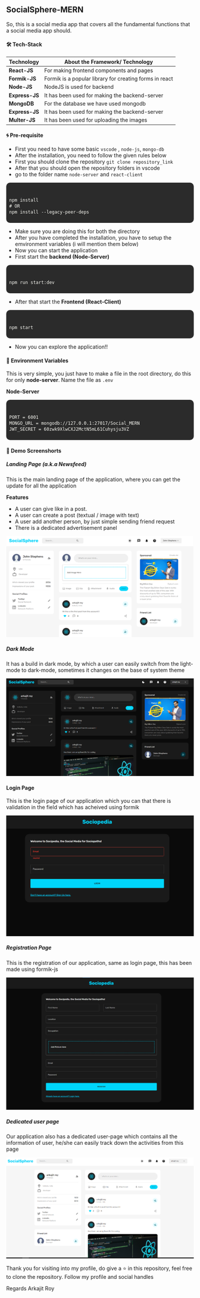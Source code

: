 ## SocialSphere-MERN

So, this is a social media app that covers all the fundamental functions that a social media app should.

#### :hammer_and_wrench: Tech-Stack

| Technology     | About the Framework/ Technology                         |
| -------------- | ------------------------------------------------------- |
| **React-JS**   | For making frontend components and pages                |
| **Formik-JS**  | Formik is a popular library for creating forms in react |
| **Node-JS**    | NodeJS is used for backend                              |
| **Express-JS** | It has been used for making the backend-server          |
| **MongoDB**    | For the database we have used mongodb                   |
| **Express-JS** | It has been used for making the backend-server          |
| **Multer-JS**  | It has been used for uploading the images               |

#### :cyclone: **Pre-requisite**

- First you need to have some basic `vscode` , `node-js`, `mongo-db`
- After the installation, you need to follow the given rules below
- First you should clone the repository
  `git clone repository_link`
- After that you should open the repository folders in vscode
- go to the folder name `node-server` and `react-client`

<div style="background-color: #2b2b2b; color: #f8f8f2; border-radius: 10px; padding: 0.5rem;">
<pre style="background-color: #2b2b2b; color: #f8f8f2;">
<code>
npm install
# OR
npm install --legacy-peer-deps
</code></pre>
</div>

- Make sure you are doing this for both the directory
- After you have completed the installation, you have to setup the emvironment variables (i will mention them below)
- Now you can start the application
- First start the **backend (Node-Server)**

<div style="background-color: #2b2b2b; color: #f8f8f2; border-radius: 10px; padding: 0.5rem;">
<pre style="background-color: #2b2b2b; color: #f8f8f2;">
<code>
npm run start:dev
</code></pre>
</div>

- After that start the **Frontend (React-Client)**

<div style="background-color: #2b2b2b; color: #f8f8f2; border-radius: 10px; padding: 0.5rem;">
<pre style="background-color: #2b2b2b; color: #f8f8f2;">
<code>
npm start
</code></pre>
</div>

- Now you can explore the application!!

#### 📌 Environment Variables

This is very simple, you just have to make a file in the root directory, do this for only **node-server**. Name the file as `.env`

**Node-Server**

<div style="background-color: #2b2b2b; color: #f8f8f2; border-radius: 10px; padding: 0.5rem;">
<pre style="background-color: #2b2b2b; color: #f8f8f2;">
<code>
PORT = 6001
MONGO_URL = mongodb://127.0.0.1:27017/Social_MERN
JWT_SECRET = 60zwk9XlwCXJ2MctN5mL61Cuhysju3VZ
</code></pre>
</div>

#### 📌 Demo Screenshorts

##### Landing Page (a.k.a Newsfeed)

This is the main landing page of the application, where you can get the update for all the application

**Features**

- A user can give like in a post.
- A user can create a post (textual / image with text)
- A user add another person, by just simple sending friend request
- There is a dedicated advertisement panel

![Home Page](./github/landing%20page.png)

##### Dark Mode

It has a build in dark mode, by which a user can easily switch from the light-mode to dark-mode, sometimes it changes on the base of system theme

![Login Page](./github/dark_mode.png)

#### Login Page

This is the login page of our application which you can that there is validation in the field which has acheived using formik

![Login Page](./github/login%20validation.png)

##### Registration Page

This is the registration of our application, same as login page, this has been made using formik-js

![Registration Page](./github/registration_page.png)

##### Dedicated user page

Our application also has a dedicated user-page which contains all the information of user, he/she can easily track down the activities from this page

![Home Page Dark](./github/dedicated%20profile%20page.png)

Thank you for visiting into my profile, do give a ⭐ in this repository, feel free to clone the repository. Follow my profile and social handles

Regards
Arkajit Roy
